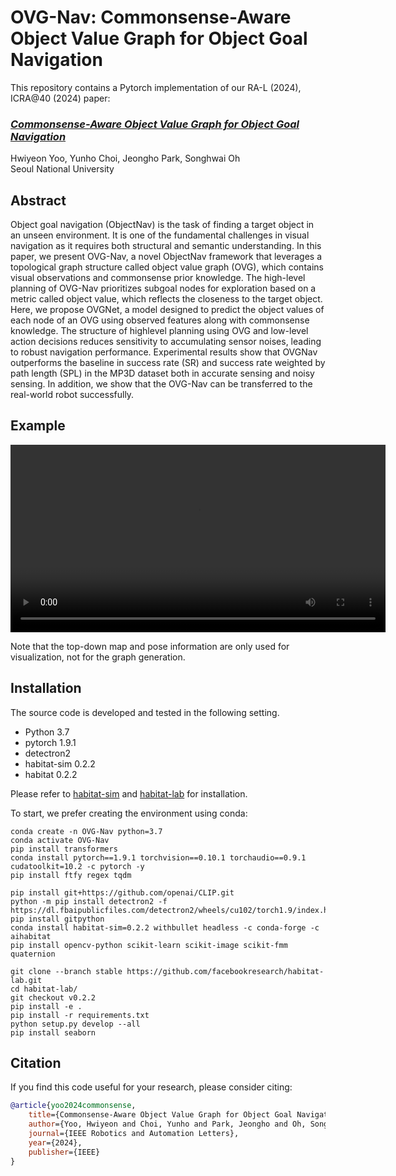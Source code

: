 # OVG-Nav: Commonsense-Aware Object Value Graph for Object Goal Navigation

This repository contains a Pytorch implementation of our RA-L (2024), ICRA@40 (2024) paper:

### *[Commonsense-Aware Object Value Graph for Object Goal Navigation](https://ieeexplore.ieee.org/document/10478188)* <br>
Hwiyeon Yoo, Yunho Choi, Jeongho Park, Songhwai Oh <br>
Seoul National University

## Abstract
Object goal navigation (ObjectNav) is the task of finding a target object in an unseen environment. It is one of the fundamental challenges in visual navigation as it requires both structural and semantic understanding. In this paper, we present OVG-Nav, a novel ObjectNav framework that leverages a topological graph structure called object value graph (OVG), which contains visual observations and commonsense prior knowledge. The high-level planning of OVG-Nav prioritizes subgoal nodes for exploration based on a metric called object value, which reflects the closeness to the target object. Here, we propose OVGNet, a model designed to predict the object values of each node of an OVG using observed features along with commonsense knowledge. The structure of highlevel planning using OVG and low-level action decisions reduces sensitivity to accumulating sensor noises, leading to robust navigation performance. Experimental results show that OVGNav outperforms the baseline in success rate (SR) and success rate weighted by path length (SPL) in the MP3D dataset both in accurate sensing and noisy sensing. In addition, we show that the OVG-Nav can be transferred to the real-world robot successfully.
## Example

<video src="demo/OVG-Nav_imgae.mp4" controls width="600"></video>

Note that the top-down map and pose information are only used for visualization, not for the graph generation. 



## Installation



The source code is developed and tested in the following setting. 
- Python 3.7
- pytorch 1.9.1
- detectron2
- habitat-sim 0.2.2
- habitat 0.2.2

Please refer to [habitat-sim](https://github.com/facebookresearch/habitat-sim.git) and [habitat-lab](https://github.com/facebookresearch/habitat-lab.git) for installation.

To start, we prefer creating the environment using conda:

```
conda create -n OVG-Nav python=3.7
conda activate OVG-Nav
pip install transformers
conda install pytorch==1.9.1 torchvision==0.10.1 torchaudio==0.9.1 cudatoolkit=10.2 -c pytorch -y
pip install ftfy regex tqdm

pip install git+https://github.com/openai/CLIP.git
python -m pip install detectron2 -f https://dl.fbaipublicfiles.com/detectron2/wheels/cu102/torch1.9/index.html
pip install gitpython
conda install habitat-sim=0.2.2 withbullet headless -c conda-forge -c aihabitat
pip install opencv-python scikit-learn scikit-image scikit-fmm quaternion

git clone --branch stable https://github.com/facebookresearch/habitat-lab.git
cd habitat-lab/
git checkout v0.2.2
pip install -e .
pip install -r requirements.txt
python setup.py develop --all
pip install seaborn
```


## Citation
If you find this code useful for your research, please consider citing:
```Bibtex
@article{yoo2024commonsense,
    title={Commonsense-Aware Object Value Graph for Object Goal Navigation},
    author={Yoo, Hwiyeon and Choi, Yunho and Park, Jeongho and Oh, Songhwai},
    journal={IEEE Robotics and Automation Letters},
    year={2024},
    publisher={IEEE}
}
```


